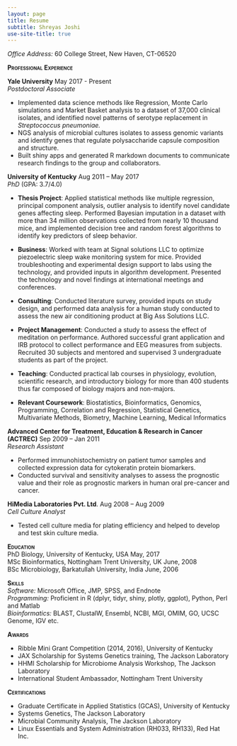 ```yaml
---
layout: page
title: Resume
subtitle: Shreyas Joshi
use-site-title: true
---
```

_Office Address:_ 60 College Street, New Haven, CT-06520

**<span style="font-variant:small-caps;">Professional Experience</span>**

**Yale University** May 2017 - Present  
*Postdoctoral Associate*  
-   Implemented data science methods like Regression, Monte Carlo simulations and Market Basket analysis to a dataset of 37,000 clinical isolates, and identified novel patterns of serotype replacement in *Streptococcus pneumoniae.*
-   NGS analysis of microbial cultures isolates to assess genomic variants and identify genes that regulate polysaccharide capsule composition and structure.
-   Built shiny apps and generated R markdown documents to communicate research findings to the group and collaborators.

**University of Kentucky** Aug 2011 – May 2017  
*PhD* (GPA: 3.7/4.0)    
-   **Thesis Project**: Applied statistical methods like multiple regression, principal component analysis, outlier analysis to identify novel candidate genes affecting sleep. Performed Bayesian imputation in a dataset with more than 34 million observations collected from nearly 10 thousand mice, and implemented decision tree and random forest algorithms to identify key predictors of sleep behavior.  

-   **Business**: Worked with team at Signal solutions LLC to optimize piezoelectric sleep wake monitoring system for mice. Provided troubleshooting and experimental design support to labs using the technology, and provided inputs in algorithm development. Presented the technology and novel findings at international meetings and conferences.  

-   **Consulting**: Conducted literature survey, provided inputs on study design, and performed data analysis for a human study conducted to assess the new air conditioning product at Big Ass Solutions LLC.  

-   **Project Management**: Conducted a study to assess the effect of meditation on performance. Authored successful grant application and IRB protocol to collect performance and EEG measures from subjects. Recruited 30 subjects and mentored and supervised 3 undergraduate students as part of the project.  

-   **Teaching**: Conducted practical lab courses in physiology, evolution, scientific research, and introductory biology for more than 400 students thus far composed of biology majors and non-majors.  

-   **Relevant Coursework**: Biostatistics, Bioinformatics, Genomics, Programming, Correlation and Regression, Statistical Genetics, Multivariate Methods, Biometry, Machine Learning, Medical Informatics

**Advanced Center for Treatment, Education & Research in Cancer (ACTREC)** Sep 2009 – Jan 2011  
*Research Assistant*  
-   Performed immunohistochemistry on patient tumor samples and collected expression data for cytokeratin protein biomarkers.
-   Conducted survival and sensitivity analyses to assess the prognostic value and their role as prognostic markers in human oral pre-cancer and cancer.

**HiMedia Laboratories Pvt. Ltd**. Aug 2008 – Aug 2009  
*Cell Culture Analyst*  
-   Tested cell culture media for plating efficiency and helped to develop and test skin culture media.

**<span style="font-variant:small-caps;">Education</span>**   
PhD Biology, University of Kentucky, USA May, 2017  
MSc Bioinformatics, Nottingham Trent University, UK June, 2008  
BSc Microbiology, Barkatullah University, India June, 2006

**<span style="font-variant:small-caps;">Skills</span>**   
_Software:_ Microsoft Office, JMP, SPSS, and Endnote  
_Programming:_ Proficient in R (dplyr, tidyr, shiny, plotly, ggplot), Python, Perl and Matlab    
_Bioinformatics:_ BLAST, ClustalW, Ensembl, NCBI, MGI, OMIM, GO, UCSC Genome, IGV etc.

**<span style="font-variant:small-caps;">Awards</span>**  
-   Ribble Mini Grant Competition (2014, 2016), University of Kentucky
-   JAX Scholarship for Systems Genetics training, The Jackson Laboratory
-   HHMI Scholarship for Microbiome Analysis Workshop, The Jackson Laboratory
-   International Student Ambassador, Nottingham Trent University

**<span style="font-variant:small-caps;">Certifications</span>**  
-   Graduate Certificate in Applied Statistics (GCAS), University of Kentucky
-   Systems Genetics, The Jackson Laboratory
-   Microbial Community Analysis, The Jackson Laboratory
-   Linux Essentials and System Administration (RH033, RH133), Red Hat Inc.

